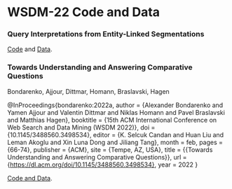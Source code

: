 # WSDM-22 Code and Data

### Query Interpretations from Entity-Linked Segmentations
[Code](https://github.com/webis-de/wsdm22-query-interpretations-from-entity-linked-segmentations) and [Data](https://doi.org/10.5281/zenodo.5820673).

### Towards Understanding and Answering Comparative Questions
Bondarenko, Ajjour, Dittmar, Homann, Braslavski, Hagen

@InProceedings{bondarenko:2022a,
  author =                {Alexander Bondarenko and Yamen Ajjour and Valentin Dittmar and Niklas Homann and Pavel Braslavski and Matthias Hagen},
  booktitle =             {15th ACM International Conference on Web Search and Data Mining (WSDM 2022)},
  doi =                   {10.1145/3488560.3498534},
  editor =                {K. Selcuk Candan and Huan Liu and Leman Akoglu and Xin Luna Dong and Jiliang Tang},
  month =                 feb,
  pages =                 {66-74},
  publisher =             {ACM},
  site =                  {Tempe, AZ, USA},
  title =                 {{Towards Understanding and Answering Comparative Questions}},
  url =                   {https://dl.acm.org/doi/10.1145/3488560.3498534},
  year =                  2022
}

[Code and Data](https://github.com/webis-de/wsdm22-towards-understanding-and-answering-comparative-questions).
